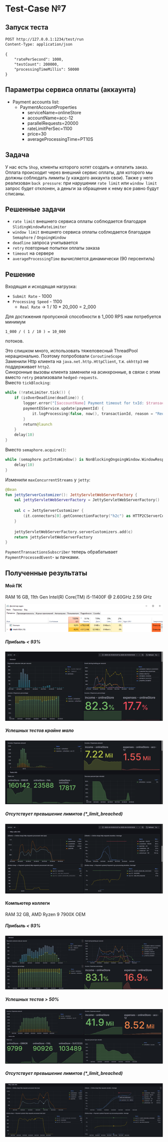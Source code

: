 # Test-Case №7

## Запуск теста
```http request
POST http://127.0.0.1:1234/test/run
Content-Type: application/json

{
    "ratePerSecond": 1000,
    "testCount": 200000,
    "processingTimeMillis": 50000
}
```

## Параметры сервиса оплаты (аккаунта)

* Payment accounts list:
    + PaymentAccountProperties
        - serviceName=onlineStore
        - accountName=acc-12
        - parallelRequests=20000
        - rateLimitPerSec=1100
        - price=30
        - averageProcessingTime=PT10S

## Задача

У нас есть `Shop`, клиенты которого хотят создать и оплатить заказ. Оплата происходит через внешний сервис оплаты,
для которого мы должны соблюдать лимиты (у каждого аккаунта свои). Также у него реализован `back pressure`:
при нарушении `rate limit` или `window limit` запрос будет отклонен, а деньги за обращение к нему все равно будут списаны.

## Решенные задачи

* `rate limit` внешнего сервиса оплаты соблюдается благодаря `SlidingWindowRateLimiter`
* `window limit` внешнего сервиса оплаты соблюдается благодаря `Semaphore` / `OngoingWindow`
* `deadline` запроса учитывается
* `retry` повторные попытки оплаты заказа
* `timeout` на сервере
* `averageProcessingTime` вычисляется динамически (90 персентиль)

## Решение

Входящая и исходящая нагрузка:
* `Submit Rate` - 1000
* `Processing Speed` - 1100
    + `Real Rate` -> 1 / 10 * 20_000 = 2_000

Для достижения пропускной способности в 1_000 RPS нам потребуется минимум
```
1_000 / ( 1 / 10 ) = 10_000
```

потоков.

Это слишком много, использовать тяжеловесный ThreadPool нерационально. Поэтому попробовали `CoroutineScope`<br />
Заменили Http клиента на `java.net.http.HttpClient`, т.к. `okhttp3` не поддерживает `http2`.<br />
Синхронные вызовы клиента заменили на асинхронные, в связи с этим вместо `retry` реализовали `hedged-requests`.<br />
Вместо `tickBlocking`:
```kotlin
while (!rateLimiter.tick()) {
    if (isOverDeadline(deadline)) {
        logger.error("[$accountName] Payment timeout for txId: $transactionId, payment: $paymentId")
        paymentESService.update(paymentId) {
            it.logProcessing(false, now(), transactionId, reason = "Request deadline.")
        }
        return@launch
    }
    delay(10)
}
```
Вместо `semaphore.acquire()`:
```kotlin
while (semaphore.putIntoWindow() is NonBlockingOngoingWindow.WindowResponse.Fail) {
    delay(10)
}
```
Изменили `maxConcurrentStreams` у `jetty`:

```kotlin
@Bean
fun jettyServerCustomizer(): JettyServletWebServerFactory {
    val jettyServletWebServerFactory = JettyServletWebServerFactory()

    val c = JettyServerCustomizer {
        (it.connectors[0].getConnectionFactory("h2c") as HTTP2CServerConnectionFactory).maxConcurrentStreams = 1_000_000
    }

    jettyServletWebServerFactory.serverCustomizers.add(c)
    return jettyServletWebServerFactory
}
```

`PaymentTransactionsSubscriber` теперь обрабатывает `PaymentProcessedEvent`- ы пачками.

## Полученные результаты

#### Мой ПК

RAM 16 GB, 11th Gen Intel(R) Core(TM) i5-11400F @ 2.60GHz   2.59 GHz

![](/doc/images/my_bad_pc.png)

##### Прибыль < 93%
![](/doc/images/my_metric_1.png)
##### Успешных тестов крайне мало
![](/doc/images/my_metric_2.png)
##### Отсутствует превышение лимитов (*_limit_breached)
![](/doc/images/my_metric_3.png)

#### Компьютер коллеги

RAM 32 GB, AMD Ryzen 9 7900X OEM

##### Прибыль < 93%
![](/doc/images/colleague_metric_1.jpg)
##### Успешных тестов > 50%
![](/doc/images/colleague_metric_2.jpg)
##### Отсутствует превышение лимитов (*_limit_breached)
![](/doc/images/colleague_metric_3.jpg)